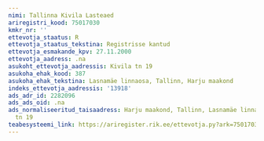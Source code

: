 ```yaml
---
nimi: Tallinna Kivila Lasteaed
ariregistri_kood: 75017030
kmkr_nr: ''
ettevotja_staatus: R
ettevotja_staatus_tekstina: Registrisse kantud
ettevotja_esmakande_kpv: 27.11.2000
ettevotja_aadress: .na
asukoht_ettevotja_aadressis: Kivila tn 19
asukoha_ehak_kood: 387
asukoha_ehak_tekstina: Lasnamäe linnaosa, Tallinn, Harju maakond
indeks_ettevotja_aadressis: '13918'
ads_adr_id: 2282096
ads_ads_oid: .na
ads_normaliseeritud_taisaadress: Harju maakond, Tallinn, Lasnamäe linnaosa, Kivila
  tn 19
teabesysteemi_link: https://ariregister.rik.ee/ettevotja.py?ark=75017030&ref=rekvisiidid
---
```


